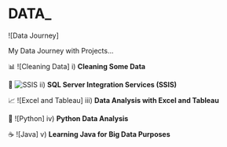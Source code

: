 # DATA_

![Data Journey]

My Data Journey with Projects...<br>

📊 ![Cleaning Data]
i) **Cleaning Some Data**

🔄 ![SSIS](https://via.placeholder.com/100x100.png?text=SSIS)
ii) **SQL Server Integration Services (SSIS)**

📈 ![Excel and Tableau]
iii) **Data Analysis with Excel and Tableau**

🐍 ![Python]
iv) **Python Data Analysis**

☕ ![Java]
v) **Learning Java for Big Data Purposes**
